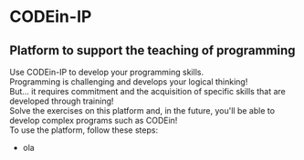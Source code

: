 # CODEin-IP

## Platform to support the teaching of programming

<p>
  Use CODEin-IP to develop your programming skills.<br>
  Programming is challenging and develops your logical thinking!<br>
  But... it requires commitment and the acquisition of specific skills that are developed through training!<br>
  Solve the exercises on this platform and, in the future, you'll be able to develop complex programs such as CODEin!<br>
  To use the platform, follow these steps:<br>
</p>

 - ola
